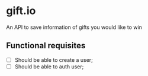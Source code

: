 # gift.io
An API to save information of gifts you would like to win


## Functional requisites

- [ ] Should be able to create a user;
- [ ] Should be able to auth user;
